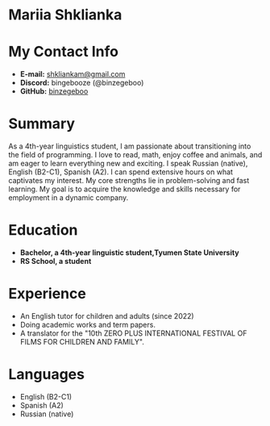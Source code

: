 # Mariia Shklianka 

# My Contact Info

* **E-mail:** [shkliankam@gmail.com](shkliankam@gmail.com)
* **Discord:** bingebooze (@binzegeboo)
* **GitHub:** [binzegeboo](https://github.com/binzegeboo)

# Summary

As a 4th-year linguistics student, I am passionate about transitioning into the field of programming. I love to read, math, enjoy coffee and animals, and am eager to learn everything new and exciting. I speak Russian (native), English (B2-C1), Spanish (A2). I can spend extensive hours on what captivates my interest. My core strengths lie in problem-solving and fast learning. My goal is to acquire the knowledge and skills necessary for employment in a dynamic company.

# Education

* **Bachelor, a 4th-year linguistic student,Tyumen State University**
* **RS School, a student**

# Experience

* An English tutor for children and adults (since 2022)
* Doing academic works and term papers.
* A translator for the "10th ZERO PLUS INTERNATIONAL FESTIVAL OF FILMS FOR CHILDREN AND FAMILY".

# Languages

- English (B2-C1)
- Spanish (A2)
- Russian (native)